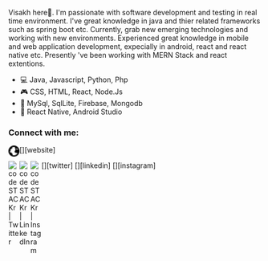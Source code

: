 Visakh here🖖. I'm passionate with software development and testing in real time environment. I've great knowledge in java and thier related frameworks such as spring boot etc. Currently, grab new emerging technologies and working with new environments. Experienced great knowledge in mobile and web application development, expecially in android, react and react native etc. Presently 've been working with MERN Stack and react extentions.

-  💻 Java, Javascript, Python, Php
-  🎮 CSS, HTML, React, Node.Js
-  📑 MySql, SqlLite, Firebase, Mongodb
-  📱 React Native, Android Studio

### Connect with me:

[<img align="left" alt="codeSTACKr.com" width="22px" src="https://raw.githubusercontent.com/iconic/open-iconic/master/svg/globe.svg" />][website]

<!-- [<img align="left" alt="codeSTACKr | YouTube" width="22px" src="https://cdn.jsdelivr.net/npm/simple-icons@v3/icons/youtube.svg" />][youtube] -->

[<img align="left" alt="codeSTACKr | Twitter" width="22px" src="https://cdn.jsdelivr.net/npm/simple-icons@v3/icons/twitter.svg" />][twitter]
[<img align="left" alt="codeSTACKr | LinkedIn" width="22px" src="https://cdn.jsdelivr.net/npm/simple-icons@v3/icons/linkedin.svg" />][linkedin]
[<img align="left" alt="codeSTACKr | Instagram" width="22px" src="https://cdn.jsdelivr.net/npm/simple-icons@v3/icons/instagram.svg" />][instagram]

<!---
VisakhVarghese/VisakhVarghese is a ✨ special ✨ repository because its `README.md` (this file) appears on your GitHub profile.
You can click the Preview link to take a look at your changes.
--->
